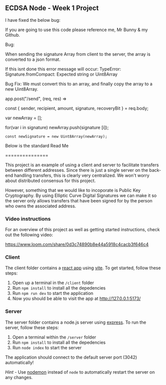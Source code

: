 ## ECDSA Node - Week 1 Project

  I have fixed the below bug:

  If you are going to use this code please reference me, Mr Bunny & my Github.
  
  Bug:
  
  When sending the signature Array from client to the server, the array is converted to 
  a json format.
  
  If this isnt done this error message will occur:
  TypeError: Signature.fromCompact: Expected string or Uint8Array
  
  Bug Fix:
  We must convert this to an array, and finally copy the array to a new Uint8Array. 

   app.post("/send", (req, res) => 
   
   const { sender, recipient, amount, signature, recoveryBit } = req.body; 
    
   var newArray = [];       

   for(var i in signature)
    newArray.push(signature [i]);
  
    const newSignature = new Uint8Array(newArray);
   
   Below is the standard Read Me
   
   ===============


This project is an example of using a client and server to facilitate transfers between different addresses. Since there is just a single server on the back-end handling transfers, this is clearly very centralized. We won't worry about distributed consensus for this project.

However, something that we would like to incoporate is Public Key Cryptography. By using Elliptic Curve Digital Signatures we can make it so the server only allows transfers that have been signed for by the person who owns the associated address.

### Video instructions
For an overview of this project as well as getting started instructions, check out the following video:

https://www.loom.com/share/0d3c74890b8e44a5918c4cacb3f646c4
 
### Client

The client folder contains a [react app](https://reactjs.org/) using [vite](https://vitejs.dev/). To get started, follow these steps:

1. Open up a terminal in the `/client` folder
2. Run `npm install` to install all the depedencies
3. Run `npm run dev` to start the application 
4. Now you should be able to visit the app at http://127.0.0.1:5173/

### Server

The server folder contains a node.js server using [express](https://expressjs.com/). To run the server, follow these steps:

1. Open a terminal within the `/server` folder 
2. Run `npm install` to install all the depedencies 
3. Run `node index` to start the server 

The application should connect to the default server port (3042) automatically! 

_Hint_ - Use [nodemon](https://www.npmjs.com/package/nodemon) instead of `node` to automatically restart the server on any changes.
